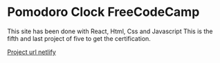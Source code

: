 # Pomodoro Clock FreeCodeCamp

This site has been done with React, Html, Css and Javascript
This is the fifth and last project of five to get the certification.

[Project url netlify](https://main--05-react-pomodoro-clock-v.netlify.app/)